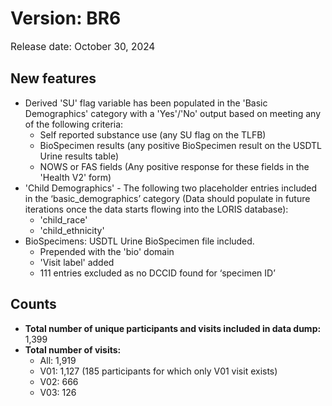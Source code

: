 # Version: BR6

<p style="font-size: 1.1em">Release date: October 30, 2024</p>

## New features

* Derived 'SU' flag variable has been populated in the 'Basic Demographics' category with a 'Yes'/'No' output based on meeting any of the following criteria:  
    * Self reported substance use (any SU flag on the TLFB)  
    * BioSpecimen results (any positive BioSpecimen result on the USDTL Urine results table)  
    * NOWS or FAS fields (Any positive response for these fields in the 'Health V2' form)  
* 'Child Demographics' - The following two placeholder entries included in the ‘basic_demographics’ category (Data should populate in future iterations once the data starts flowing into the LORIS database):  
    * 'child_race'  
    * 'child_ethnicity'   
* BioSpecimens: USDTL Urine BioSpecimen file included.   
    * Prepended with the 'bio' domain   
    * 'Visit label' added  
    * 111 entries excluded as no DCCID found for ‘specimen ID’

## Counts
* **Total number of unique participants and visits included in data dump:** 1,399
* **Total number of visits:**   
    * All: 1,919
    * V01: 1,127 (185 participants for which only V01 visit exists)
    * V02: 666
    * V03: 126  
